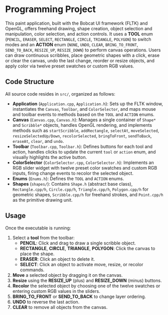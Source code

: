 # Programming Project

This paint application, built with the Bobcat UI framework (FLTK) and OpenGL, offers freehand drawing, shape creation, object selection and manipulation, color selection, and action controls. It uses a **TOOL** enum (`PENCIL`, `ERASER`, `SELECT`, `RECTANGLE`, `CIRCLE`, `TRIANGLE`, `POLYGON`) to switch modes and an **ACTION** enum (`NONE`, `UNDO`, `CLEAR`, `BRING_TO_FRONT`, `SEND_TO_BACK`, `RESIZE_UP`, `RESIZE_DOWN`) to perform canvas operations. Users can draw continuous scribbles, place geometric shapes with a click, erase or clear the canvas, undo the last change, reorder or resize objects, and apply color via twelve preset swatches or custom RGB values.

## **Code Structure**

All source code resides in `src/`, organized as follows:

- **Application** (`Application.cpp`, `Application.h`): Sets up the FLTK window, instantiates the `Canvas`, `Toolbar`, and `ColorSelector`, and maps mouse and toolbar events to methods based on the `TOOL` and `ACTION` enums.
- **Canvas** (`Canvas.cpp`, `Canvas.h`): Manages a single container of `Shape*` and `Scribble*` objects, handles OpenGL rendering, and implements methods such as `startScribble`, `addRectangle`, `selectAt`, `moveSelected`, `resizeSelectedUp/Down`, `recolorSelected`, `bringToFront`, `sendToBack`, `eraseAt`, `clear`, and `undo`.
- **Toolbar** (`Toolbar.cpp`, `Toolbar.h`): Defines buttons for each tool and action, handles clicks to update the current `tool` or `action` enum, and visually highlights the active button.
- **ColorSelector** (`ColorSelector.cpp`, `ColorSelector.h`): Implements an RGB slider widget with twelve preset color swatches and custom RGB inputs, firing change events to recolor the selected object.
- **Enums** (`Enums.h`): Defines the `TOOL` and `ACTION` enums.
- **Shapes** (`shapes/`): Contains `Shape.h` (abstract base class), `Rectangle.cpp/h`, `Circle.cpp/h`, `Triangle.cpp/h`, `Polygon.cpp/h` for geometric shapes, `Scribble.cpp/h` for freehand strokes, and `Point.cpp/h` as the primitive drawing unit.

## **Usage**

Once the executable is running:

1. Select a **tool** from the toolbar:
   - **PENCIL**: Click and drag to draw a single scribble object.
   - **RECTANGLE**, **CIRCLE**, **TRIANGLE**, **POLYGON**: Click the canvas to place the shape.
   - **ERASER**: Click an object to delete it.
   - **SELECT**: Click an object to activate move, resize, or recolor commands.
2. **Move** a selected object by dragging it on the canvas.
3. **Resize** using the **RESIZE_UP** (plus) and **RESIZE_DOWN** (minus) buttons.
4. **Recolor** the selected object by choosing one of the twelve swatches or entering custom RGB values in the sliders.
5. **BRING_TO_FRONT** or **SEND_TO_BACK** to change layer ordering.
6. **UNDO** to reverse the last action.
7. **CLEAR** to remove all objects from the canvas.

``` ```
